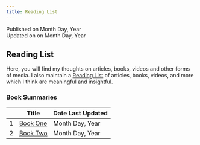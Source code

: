 ```yaml
---
title: Reading List
---
```


Published on Month Day, Year  
Updated on on Month Day, Year

## Reading List

Here, you will find my thoughts on articles, books, videos and other forms of media. I also maintain a [Reading List](#) of articles, books, videos, and more which I think are meaningful and insightful.

### Book Summaries

<div class="contentTableContainer">

|     | Title                                                 | Date Last Updated |
| --- | ----------------------------------------------------- | ----------------- |
| 1   | [Book One](#)                                         | Month Day, Year   |
| 2   | [Book Two](#)                                         | Month Day, Year   |

</div>